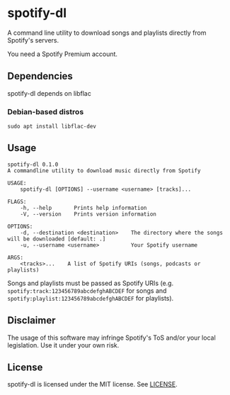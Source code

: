 # spotify-dl

A command line utility to download songs and playlists directly from Spotify's servers.

You need a Spotify Premium account.

## Dependencies

spotify-dl depends on libflac

### Debian-based distros

```
sudo apt install libflac-dev
```

## Usage

```
spotify-dl 0.1.0
A commandline utility to download music directly from Spotify

USAGE:
    spotify-dl [OPTIONS] --username <username> [tracks]...

FLAGS:
    -h, --help       Prints help information
    -V, --version    Prints version information

OPTIONS:
    -d, --destination <destination>    The directory where the songs will be downloaded [default: .]
    -u, --username <username>          Your Spotify username

ARGS:
    <tracks>...    A list of Spotify URIs (songs, podcasts or playlists)
```

Songs and playlists must be passed as Spotify URIs (e.g. `spotify:track:123456789abcdefghABCDEF` for songs and `spotify:playlist:123456789abcdefghABCDEF` for playlists).

## Disclaimer

The usage of this software may infringe Spotify's ToS and/or your local legislation. Use it under your own risk.

## License

spotify-dl is licensed under the MIT license. See [LICENSE](LICENSE).
